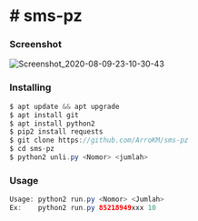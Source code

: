 <h1># sms-pz</h1>

<h3>Screenshot</h3>

![Screenshot_2020-08-09-23-10-30-43](https://user-images.githubusercontent.com/46747652/89736717-9a2f6100-da95-11ea-931d-cd789c1030a6.png)

<h3>Installing</h3>

```java
$ apt update && apt upgrade
$ apt install git
$ apt install python2
$ pip2 install requests
$ git clone https://github.com/ArroKM/sms-pz
$ cd sms-pz
$ python2 unli.py <Nomor> <jumlah>
```

<h3>Usage</h3>

```java
Usage: python2 run.py <Nomor> <Jumlah>
Ex:    python2 run.py 85218949xxx 10
```
